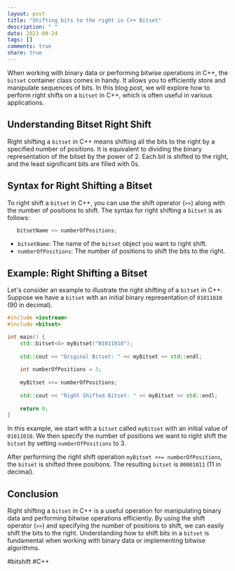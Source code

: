 ```yaml
---
layout: post
title: "Shifting bits to the right in C++ Bitset"
description: " "
date: 2023-09-24
tags: []
comments: true
share: true
---
```


When working with binary data or performing bitwise operations in C++, the `bitset` container class comes in handy. It allows you to efficiently store and manipulate sequences of bits. In this blog post, we will explore how to perform right shifts on a `bitset` in C++, which is often useful in various applications.

## Understanding Bitset Right Shift

Right shifting a `bitset` in C++ means shifting all the bits to the right by a specified number of positions. It is equivalent to dividing the binary representation of the bitset by the power of 2. Each bit is shifted to the right, and the least significant bits are filled with 0s.

## Syntax for Right Shifting a Bitset

To right shift a `bitset` in C++, you can use the shift operator (`>>`) along with the number of positions to shift. The syntax for right shifting a `bitset` is as follows:

```cpp
   bitsetName >> numberOfPositions;
```

- `bitsetName`: The name of the `bitset` object you want to right shift.
- `numberOfPositions`: The number of positions to shift the bits to the right.

## Example: Right Shifting a Bitset

Let's consider an example to illustrate the right shifting of a `bitset` in C++. Suppose we have a `bitset` with an initial binary representation of `01011010` (90 in decimal).

```cpp
#include <iostream>
#include <bitset>

int main() {
    std::bitset<8> myBitset("01011010");
    
    std::cout << "Original Bitset: " << myBitset << std::endl;
    
    int numberOfPositions = 3;
    
    myBitset >>= numberOfPositions;
    
    std::cout << "Right Shifted Bitset: " << myBitset << std::endl;
    
    return 0;
}
```

In this example, we start with a `bitset` called `myBitset` with an initial value of `01011010`. We then specify the number of positions we want to right shift the `bitset` by setting `numberOfPositions` to 3.

After performing the right shift operation `myBitset >>= numberOfPositions`, the `bitset` is shifted three positions. The resulting `bitset` is `00001011` (11 in decimal).

## Conclusion

Right shifting a `bitset` in C++ is a useful operation for manipulating binary data and performing bitwise operations efficiently. By using the shift operator (`>>`) and specifying the number of positions to shift, we can easily shift the bits to the right. Understanding how to shift bits in a `bitset` is fundamental when working with binary data or implementing bitwise algorithms.

#bitshift #C++